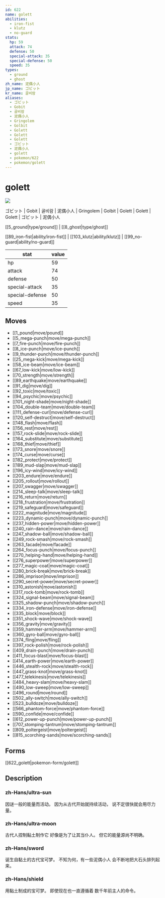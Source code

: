 ```yaml
---
id: 622
name: golett
abilities:
  - iron-fist
  - klutz
  - no-guard
stats:
  hp: 59
  attack: 74
  defense: 50
  special-attack: 35
  special-defense: 50
  speed: 35
types:
  - ground
  - ghost
zh_name: 泥偶小人
jp_name: ゴビット
kr_name: 골비람
aliases:
  - ゴビット
  - Gobit
  - 골비람
  - 泥偶小人
  - Gringolem
  - Golbit
  - Golett
  - Golett
  - Golett
  - ゴビット
  - 泥偶小人
  - golett
  - pokemon/622
  - pokemon/golett
---
```

# golett

![](https://raw.githubusercontent.com/PokeAPI/sprites/master/sprites/pokemon/622.png)

ゴビット | Gobit | 골비람 | 泥偶小人 | Gringolem | Golbit | Golett | Golett | Golett | ゴビット | 泥偶小人

[[5_ground|type/ground]] | [[8_ghost|type/ghost]]

[[89_iron-fist|ability/iron-fist]] | [[103_klutz|ability/klutz]] | [[99_no-guard|ability/no-guard]]

|stat|value|
|---|---|
|hp|59|
|attack|74|
|defense|50|
|special-attack|35|
|special-defense|50|
|speed|35|


## Moves

- [[1_pound|move/pound]]
- [[5_mega-punch|move/mega-punch]]
- [[7_fire-punch|move/fire-punch]]
- [[8_ice-punch|move/ice-punch]]
- [[9_thunder-punch|move/thunder-punch]]
- [[25_mega-kick|move/mega-kick]]
- [[58_ice-beam|move/ice-beam]]
- [[67_low-kick|move/low-kick]]
- [[70_strength|move/strength]]
- [[89_earthquake|move/earthquake]]
- [[91_dig|move/dig]]
- [[92_toxic|move/toxic]]
- [[94_psychic|move/psychic]]
- [[101_night-shade|move/night-shade]]
- [[104_double-team|move/double-team]]
- [[111_defense-curl|move/defense-curl]]
- [[120_self-destruct|move/self-destruct]]
- [[148_flash|move/flash]]
- [[156_rest|move/rest]]
- [[157_rock-slide|move/rock-slide]]
- [[164_substitute|move/substitute]]
- [[168_thief|move/thief]]
- [[173_snore|move/snore]]
- [[174_curse|move/curse]]
- [[182_protect|move/protect]]
- [[189_mud-slap|move/mud-slap]]
- [[196_icy-wind|move/icy-wind]]
- [[203_endure|move/endure]]
- [[205_rollout|move/rollout]]
- [[207_swagger|move/swagger]]
- [[214_sleep-talk|move/sleep-talk]]
- [[216_return|move/return]]
- [[218_frustration|move/frustration]]
- [[219_safeguard|move/safeguard]]
- [[222_magnitude|move/magnitude]]
- [[223_dynamic-punch|move/dynamic-punch]]
- [[237_hidden-power|move/hidden-power]]
- [[240_rain-dance|move/rain-dance]]
- [[247_shadow-ball|move/shadow-ball]]
- [[249_rock-smash|move/rock-smash]]
- [[263_facade|move/facade]]
- [[264_focus-punch|move/focus-punch]]
- [[270_helping-hand|move/helping-hand]]
- [[276_superpower|move/superpower]]
- [[277_magic-coat|move/magic-coat]]
- [[280_brick-break|move/brick-break]]
- [[286_imprison|move/imprison]]
- [[290_secret-power|move/secret-power]]
- [[310_astonish|move/astonish]]
- [[317_rock-tomb|move/rock-tomb]]
- [[324_signal-beam|move/signal-beam]]
- [[325_shadow-punch|move/shadow-punch]]
- [[334_iron-defense|move/iron-defense]]
- [[335_block|move/block]]
- [[351_shock-wave|move/shock-wave]]
- [[356_gravity|move/gravity]]
- [[359_hammer-arm|move/hammer-arm]]
- [[360_gyro-ball|move/gyro-ball]]
- [[374_fling|move/fling]]
- [[397_rock-polish|move/rock-polish]]
- [[409_drain-punch|move/drain-punch]]
- [[411_focus-blast|move/focus-blast]]
- [[414_earth-power|move/earth-power]]
- [[446_stealth-rock|move/stealth-rock]]
- [[447_grass-knot|move/grass-knot]]
- [[477_telekinesis|move/telekinesis]]
- [[484_heavy-slam|move/heavy-slam]]
- [[490_low-sweep|move/low-sweep]]
- [[496_round|move/round]]
- [[502_ally-switch|move/ally-switch]]
- [[523_bulldoze|move/bulldoze]]
- [[566_phantom-force|move/phantom-force]]
- [[590_confide|move/confide]]
- [[612_power-up-punch|move/power-up-punch]]
- [[707_stomping-tantrum|move/stomping-tantrum]]
- [[809_poltergeist|move/poltergeist]]
- [[815_scorching-sands|move/scorching-sands]]

## Forms



[[622_golett|pokemon-form/golett]]

## Description

### zh-Hans/ultra-sun

因谜一般的能量而活动。
因为从古代开始就持续活动，
说不定很快就会用尽力量。

### zh-Hans/ultra-moon

古代人捏制黏土制作它
好像是为了让其当仆人。
但它的能量源尚不明确。

### zh-Hans/sword

诞生自黏土的古代宝可梦。
不知为何，有一些泥偶小人
会不断地把大石头排列起来。

### zh-Hans/shield

用黏土制成的宝可梦。
即使现在也一直遵循着
数千年前主人的命令。


